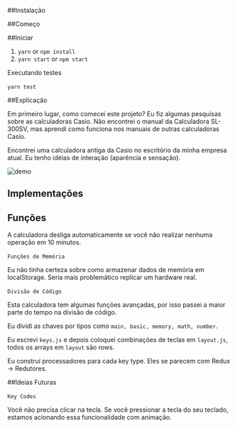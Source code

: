 ##Instalação

##Começo

##Iniciar

1. `yarn` or `npm install`
2. `yarn start` or `npm start`

Executando testes

`yarn test`

##Explicação

Em primeiro lugar, como comecei este projeto? Eu fiz algumas pesquisas sobre as calculadoras Casio. Não encontrei o manual da Calculadora SL-300SV, mas aprendi como funciona nos manuais de outras calculadoras Casio.

Encontrei uma calculadora antiga da Casio no escritório da minha empresa atual. Eu tenho idéias de interação (aparência e sensação).

![demo][demo-image]

[demo-image]: https://images-na.ssl-images-amazon.com/images/I/71kcP55HoEL._SX522_.jpg

[demo-image]: screenshot.png

## Implementações
## Funções

A calculadora desliga automaticamente se você não realizar nenhuma operação em 10 minutos.

`Funções de Memória`

Eu não tinha certeza sobre como armazenar dados de memória em localStorage. Seria mais problemático replicar um hardware real.

`Divisão de Código`

Esta calculadora tem algumas funções avançadas, por isso passei a maior parte do tempo na divisão de código.

Eu dividi as chaves por tipos como `main, basic, memory, math, number`.

Eu escrevi `keys.js` e depois coloquei combinações de teclas em `layout.js`, todos os arrays em `layout` são rows.

Eu construí processadores para cada key type. Eles se parecem com Redux -> Redutores.

##Ideias Futuras

`Key Codes`

Você não precisa clicar na tecla. Se você pressionar a tecla do seu teclado, estamos acionando essa funcionalidade com animação.

